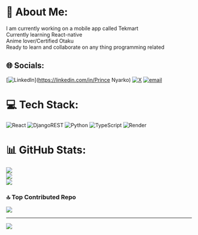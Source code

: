 # 💫 About Me:
I am currently working on a mobile app called Tekmart<br>Currently learning React-native<br>Anime lover/Certified Otaku<br>Ready to learn and collaborate on any thing programming related


## 🌐 Socials:
[![LinkedIn](https://img.shields.io/badge/LinkedIn-%230077B5.svg?logo=linkedin&logoColor=white)](https://linkedin.com/in/Prince Nyarko) [![X](https://img.shields.io/badge/X-black.svg?logo=X&logoColor=white)](https://x.com/unknownstrangx) [![email](https://img.shields.io/badge/Email-D14836?logo=gmail&logoColor=white)](mailto:princenyarkoedwin@gmail.com) 

# 💻 Tech Stack:
![React](https://img.shields.io/badge/react-%2320232a.svg?style=for-the-badge&logo=react&logoColor=%2361DAFB) ![DjangoREST](https://img.shields.io/badge/DJANGO-REST-ff1709?style=for-the-badge&logo=django&logoColor=white&color=ff1709&labelColor=gray) ![Python](https://img.shields.io/badge/python-3670A0?style=for-the-badge&logo=python&logoColor=ffdd54) ![TypeScript](https://img.shields.io/badge/typescript-%23007ACC.svg?style=for-the-badge&logo=typescript&logoColor=white) ![Render](https://img.shields.io/badge/Render-%46E3B7.svg?style=for-the-badge&logo=render&logoColor=white)
# 📊 GitHub Stats:
![](https://github-readme-stats.vercel.app/api?username=Unknown-strange&theme=shadow_green&hide_border=false&include_all_commits=true&count_private=false)<br/>
![](https://nirzak-streak-stats.vercel.app/?user=Unknown-strange&theme=shadow_green&hide_border=false)<br/>
![](https://github-readme-stats.vercel.app/api/top-langs/?username=Unknown-strange&theme=shadow_green&hide_border=false&include_all_commits=true&count_private=false&layout=compact)

### 🔝 Top Contributed Repo
![](https://github-contributor-stats.vercel.app/api?username=Unknown-strange&limit=5&theme=shadow_green&combine_all_yearly_contributions=true)

---
[![](https://visitcount.itsvg.in/api?id=Unknown-strange&icon=4&color=0)](https://visitcount.itsvg.in)

<!-- Proudly created with GPRM ( https://gprm.itsvg.in ) -->
